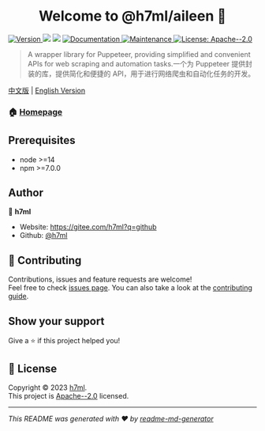 <h1 align="center">Welcome to @h7ml/aileen 👋</h1>
<p>
  <a href="https://www.npmjs.com/package/@h7ml/aileen" target="_blank">
    <img alt="Version" src="https://img.shields.io/npm/v/@h7ml/aileen.svg">
  </a>
  <img src="https://img.shields.io/badge/node-%3E%3D14-blue.svg" />
  <img src="https://img.shields.io/badge/npm-%3E%3D7.0.0-blue.svg" />
  <a href="https://github.com/h7ml/aileen/tree/main/packages/core#readme" target="_blank">
    <img alt="Documentation" src="https://img.shields.io/badge/documentation-yes-brightgreen.svg" />
  </a>
  <a href="https://github.com/h7ml/aileen/tree/main/packages/core/graphs/commit-activity" target="_blank">
    <img alt="Maintenance" src="https://img.shields.io/badge/Maintained%3F-yes-green.svg" />
  </a>
  <a href="https://github.com/h7ml/aileen/tree/main/packages/core/blob/master/LICENSE" target="_blank">
    <img alt="License: Apache--2.0" src="https://img.shields.io/github/license/h7ml/aileen" />
  </a>
</p>

> A wrapper library for Puppeteer, providing simplified and convenient APIs for web scraping and automation tasks.一个为 Puppeteer 提供封装的库，提供简化和便捷的 API，用于进行网络爬虫和自动化任务的开发。

<a href="README_CN.md">中文版</a> | <a href="/">English Version</a>

### 🏠 [Homepage](https://github.com/h7ml/aileen/tree/main/packages/core)

## Prerequisites

- node >=14
- npm >=7.0.0

## Author

👤 **h7ml**

- Website: https://gitee.com/h7ml?q=github
- Github: [@h7ml](https://github.com/h7ml)

## 🤝 Contributing

Contributions, issues and feature requests are welcome!<br />Feel free to check [issues page](https://github.com/h7ml/aileen/issues). You can also take a look at the [contributing guide](https://github.com/h7ml/aileen/tree/main/packages/core/blob/master/CONTRIBUTING.md).

## Show your support

Give a ⭐️ if this project helped you!

## 📝 License

Copyright © 2023 [h7ml](https://github.com/h7ml).<br />
This project is [Apache--2.0](https://github.com/h7ml/aileen/tree/main/packages/core/blob/master/LICENSE) licensed.

---

_This README was generated with ❤️ by [readme-md-generator](https://github.com/kefranabg/readme-md-generator)_

